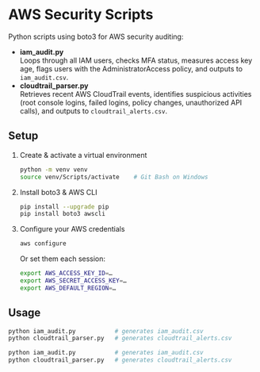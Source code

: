 # AWS Security Scripts

Python scripts using boto3 for AWS security auditing:

- **iam_audit.py**  
  Loops through all IAM users, checks MFA status, measures access key age, flags users with the AdministratorAccess policy, and outputs to `iam_audit.csv`.
- **cloudtrail_parser.py**  
  Retrieves recent AWS CloudTrail events, identifies suspicious activities (root console logins, failed logins, policy changes, unauthorized API calls), and outputs to `cloudtrail_alerts.csv`.

## Setup

1. Create & activate a virtual environment  
   ```bash
   python -m venv venv
   source venv/Scripts/activate    # Git Bash on Windows
   ```

2. Install boto3 & AWS CLI  
   ```bash
   pip install --upgrade pip
   pip install boto3 awscli
   ```

3. Configure your AWS credentials  
   ```bash
   aws configure
   ```  
   Or set them each session:  
   ```bash
   export AWS_ACCESS_KEY_ID=…
   export AWS_SECRET_ACCESS_KEY=…
   export AWS_DEFAULT_REGION=…
   ```

## Usage

```bash
python iam_audit.py           # generates iam_audit.csv
python cloudtrail_parser.py   # generates cloudtrail_alerts.csv
```

```bash
python iam_audit.py           # generates iam_audit.csv
python cloudtrail_parser.py   # generates cloudtrail_alerts.csv
```
